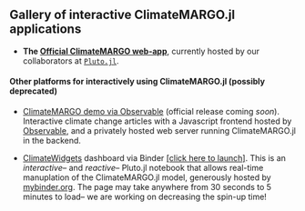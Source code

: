 ## Gallery of interactive ClimateMARGO.jl applications

- **The [Official ClimateMARGO web-app](https://margo.plutojl.org/introduction.html)**, currently hosted by our collaborators at [`Pluto.jl`](https://github.com/fonsp/Pluto.jl).


#### Other platforms for interactively using ClimateMARGO.jl (possibly deprecated)
- [ClimateMARGO demo via Observable](https://observablehq.com/@margo/visualizations) (official release coming *soon*). Interactive climate change articles with a Javascript frontend hosted by [Observable](https://observablehq.com/), and a privately hosted web server running ClimateMARGO.jl in the backend.

- [ClimateWidgets](https://github.com/ClimateMARGO/ClimateWidgets) dashboard via Binder [[click here to launch]](https://mybinder.org/v2/gh/ClimateMARGO/ClimateWidgets/main?urlpath=pluto/open?path=MARGO_optimization_dashboard.jl). This is an *interactive*– and *reactive*– Pluto.jl notebook that allows real-time manuplation of the ClimateMARGO.jl model, generously hosted by [mybinder.org](https://mybinder.org/). The page may take anywhere from 30 seconds to 5 minutes to load– we are working on decreasing the spin-up time! 
